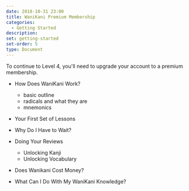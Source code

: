 ```yaml
---
date: 2018-10-31 23:00
title: WaniKani Premium Membership
categories:
  - Getting Started
description:
set: getting-started
set-order: 5
type: Document
---
```


To continue to Level 4, you'll need to upgrade your account to a premium membership.

* How Does WaniKani Work?
  - basic outline
  - radicals and what they are
  - mnemonics
* Your First Set of Lessons
* Why Do I Have to Wait?
* Doing Your Reviews
  - Unlocking Kanji
  - Unlocking Vocabulary
* Does Wanikani Cost Money?

* What Can I Do With My WaniKani Knowledge?
